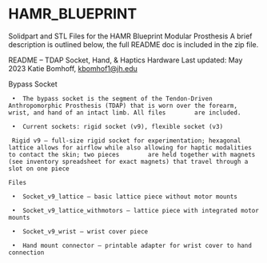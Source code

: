 # HAMR_BLUEPRINT
Solidpart and STL Files for the HAMR Blueprint Modular Prosthesis
A brief description is outlined below, the full README doc is included in the zip file. 

README – TDAP Socket, Hand, & Haptics Hardware
Last updated: May 2023
Katie Bomhoff, kbomhof1@jh.edu

   Bypass Socket 

     •	The bypass socket is the segment of the Tendon-Driven Anthropomorphic Prosthesis (TDAP) that is worn over the forearm, wrist, and hand of an intact limb. All files        are included.

     •	Current sockets: rigid socket (v9), flexible socket (v3)

     Rigid v9 – full-size rigid socket for experimentation; hexagonal lattice allows for airflow while also allowing for haptic modalities to contact the skin; two pieces        are held together with magnets (see inventory spreadsheet for exact magnets) that travel through a slot on one piece

    Files

     •	Socket_v9_lattice – basic lattice piece without motor mounts

     •	Socket_v9_lattice_withmotors – lattice piece with integrated motor mounts

     •	Socket_v9_wrist – wrist cover piece

     •	Hand mount connector – printable adapter for wrist cover to hand connection



